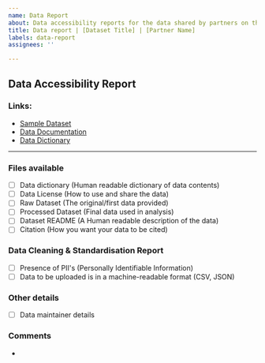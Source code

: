 ```yaml
---
name: Data Report
about: Data accessibility reports for the data shared by partners on the Justice Hub
title: Data report | [Dataset Title] | [Partner Name]
labels: data-report
assignees: ''

---
```


## Data Accessibility Report

### Links:

* [Sample Dataset]()
* [Data Documentation]()
* [Data Dictionary]()

--- 

### Files available

- [ ] Data dictionary (Human readable dictionary of data contents)
- [ ] Data License (How to use and share the data)
- [ ] Raw Dataset (The original/first data provided)
- [ ] Processed Dataset (Final data used in analysis)
- [ ] Dataset README (A Human readable description of the data)
- [ ] Citation (How you want your data to be cited)

### Data Cleaning & Standardisation Report

- [ ] Presence of PII's (Personally Identifiable Information)
- [ ] Data to be uploaded is in a machine-readable format (CSV, JSON)

### Other details

- [ ] Data maintainer details

### Comments

-
